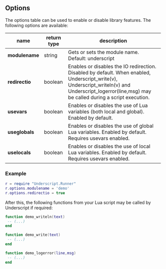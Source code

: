 ## Options

The options table can be used to enable or disable library features. The following options are available:

name | return type | description
--- | --- | ---
**modulename** | string | Gets or sets the module name. Default: underscript
**redirectio** | boolean | Enables or disables the IO redirection. Disabled by default. When enabled, Underscript_write(v), Underscript_writeln(v) and Underscript_logerror(line,msg) may be called during a script execution.
**usevars** | boolean | Enables or disables the use of Lua variables (both local and global). Enabled by default.
**useglobals** | boolean | Enables or disables the use of global Lua variables. Enabled by default. Requires usevars enabled.
**uselocals** | boolean | 	Enables or disables the use of local Lua variables. Enabled by default. Requires usevars enabled.

### Example

```lua
r = require "Underscript.Runner"
r.options.modulename = 'demo'
r.options.redirectio = true
```

After this, the following functions from your Lua script may be called by Underscript if required:

```lua
function demo_writeln(text)
 -- (...)
end

function demo_write(text)
 -- (...)
end

function demo_logerror(line,msg)
 -- (...)
end
```